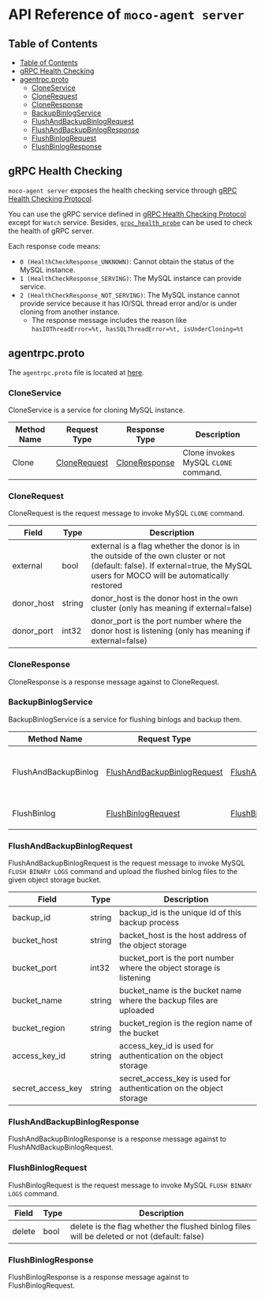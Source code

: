 API Reference of `moco-agent server`
====================================

## Table of Contents

- [Table of Contents](#table-of-contents)
- [gRPC Health Checking](#grpc-health-checking)
- [agentrpc.proto](#agentrpcproto)
  - [CloneService](#cloneservice)
  - [CloneRequest](#clonerequest)
  - [CloneResponse](#cloneresponse)
  - [BackupBinlogService](#backupbinlogservice)
  - [FlushAndBackupBinlogRequest](#flushandbackupbinlogrequest)
  - [FlushAndBackupBinlogResponse](#flushandbackupbinlogresponse)
  - [FlushBinlogRequest](#flushbinlogrequest)
  - [FlushBinlogResponse](#flushbinlogresponse)


## gRPC Health Checking
`moco-agent server` exposes the health checking service through [gRPC Health Checking Protocol](https://github.com/grpc/grpc/blob/master/doc/health-checking.md).

You can use the gRPC service defined in [gRPC Health Checking Protocol](https://github.com/grpc/grpc/blob/master/doc/health-checking.md) except for `Watch` service. Besides, [`grpc_health_probe`](https://github.com/grpc-ecosystem/grpc-health-probe) can be used to check the health of gRPC server.

Each response code means:
- `0 (HealthCheckResponse_UNKNOWN)`: Cannot obtain the status of the MySQL instance.
- `1 (HealthCheckResponse_SERVING)`: The MySQL instance can provide service.
- `2 (HealthCheckResponse_NOT_SERVING)`: The MySQL instance cannot provide service because it has IO/SQL thread error and/or is under cloning from another instance.
  - The response message includes the reason like `hasIOThreadError=%t, hasSQLThreadError=%t, isUnderCloning=%t`


## agentrpc.proto

The `agentrpc.proto` file is located at [here](../server/agentrpc/agentrpc.proto).

### CloneService
CloneService is a service for cloning MySQL instance.

| Method Name | Request Type                  | Response Type                   | Description                          |
| ----------- | ----------------------------- | ------------------------------- | ------------------------------------ |
| Clone       | [CloneRequest](#CloneRequest) | [CloneResponse](#CloneResponse) | Clone invokes MySQL `CLONE` command. |

### CloneRequest

CloneRequest is the request message to invoke MySQL `CLONE` command.

| Field      | Type   | Description                                                                                                                                                                  |
| ---------- | ------ | ---------------------------------------------------------------------------------------------------------------------------------------------------------------------------- |
| external   | bool   | external is a flag whether the donor is in the outside of the own cluster or not (default: false). If external=true, the MySQL users for MOCO will be automatically restored |
| donor_host | string | donor_host is the donor host in the own cluster (only has meaning if external=false)                                                                                         |
| donor_port | int32  | donor_port is the port number where the donor host is listening (only has meaning if external=false)                                                                         |

### CloneResponse
CloneResponse is a response message against to CloneRequest.

### BackupBinlogService
BackupBinlogService is a service for flushing binlogs and backup them.

| Method Name          | Request Type                                                | Response Type                                                 | Description                                                                        |
| -------------------- | ----------------------------------------------------------- | ------------------------------------------------------------- | ---------------------------------------------------------------------------------- |
| FlushAndBackupBinlog | [FlushAndBackupBinlogRequest](#FlushAndBackupBinlogRequest) | [FlushAndBackupBinlogResponse](#FlushAndBackupBinlogResponse) | FlushAndBackupBinlog invokes MySQL `FLUSH BINARY LOGS` and backup process of them. |
| FlushBinlog          | [FlushBinlogRequest](#FlushBinlogRequest)                   | [FlushBinlogResponse](#FlushBinlogResponse)                   | FlushBinlog invokes MySQL `FLUSH BINARY LOGS`                                      |

### FlushAndBackupBinlogRequest
FlushAndBackupBinlogRequest is the request message to invoke MySQL `FLUSH BINARY LOGS` command
and upload the flushed binlog files to the given object storage bucket.


| Field             | Type   | Description                                                          |
| ----------------- | ------ | -------------------------------------------------------------------- |
| backup_id         | string | backup_id is the unique id of this backup process                    |
| bucket_host       | string | backet_host is the host address of the object storage                |
| bucket_port       | int32  | bucket_port is the port number where the object storage is listening |
| bucket_name       | string | bucket_name is the bucket name where the backup files are uploaded   |
| bucket_region     | string | bucket_region is the region name of the bucket                       |
| access_key_id     | string | access_key_id is used for authentication on the object storage       |
| secret_access_key | string | secret_access_key is used for authentication on the object storage   |

### FlushAndBackupBinlogResponse
FlushAndBackupBinlogResponse is a response message against to FlushANdBackupBinlogRequest.

### FlushBinlogRequest
FlushBinlogRequest is the request message to invoke MySQL `FLUSH BINARY LOGS` command.

| Field  | Type | Description                                                                                 |
| ------ | ---- | ------------------------------------------------------------------------------------------- |
| delete | bool | delete is the flag whether the flushed binlog files will be deleted or not (default: false) |

### FlushBinlogResponse
FlushBinlogResponse is a response message against to FlushBinlogRequest.
